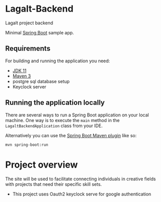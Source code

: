 # Lagalt-Backend
Lagalt project backend


Minimal [Spring Boot](http://projects.spring.io/spring-boot/) sample app.

## Requirements

For building and running the application you need:

- [JDK 11](http://www.oracle.com/technetwork/java/javase/downloads/jdk8-downloads-2133151.html)
- [Maven 3](https://maven.apache.org)
- postgre sql database setup
- Keyclock server

## Running the application locally

There are several ways to run a Spring Boot application on your local machine. One way is to execute the `main` method in the `LagaltBackendApplication` class from your IDE.

Alternatively you can use the [Spring Boot Maven plugin](https://docs.spring.io/spring-boot/docs/current/reference/html/build-tool-plugins-maven-plugin.html) like so:

```shell
mvn spring-boot:run
```


# Project overview
The site will be used to facilitate connecting individuals in creative fields with projects
that need their specific skill sets.

- This project uses Oauth2 keyclock serve for google authentication 
